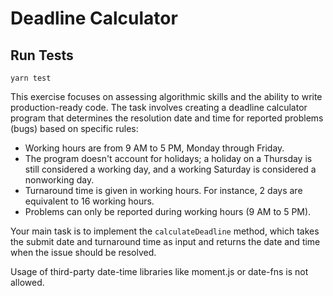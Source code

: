 # Deadline Calculator

## Run Tests

```
yarn test
```

This exercise focuses on assessing algorithmic skills and the ability to write production-ready code. The task involves creating a deadline calculator program that determines the resolution date and time for reported problems (bugs) based on specific rules:

- Working hours are from 9 AM to 5 PM, Monday through Friday.
- The program doesn't account for holidays; a holiday on a Thursday is still considered a working day, and a working Saturday is considered a nonworking day.
- Turnaround time is given in working hours. For instance, 2 days are equivalent to 16 working hours.
- Problems can only be reported during working hours (9 AM to 5 PM).

Your main task is to implement the `calculateDeadline` method, which takes the submit date and turnaround time as input and returns the date and time when the issue should be resolved.

Usage of third-party date-time libraries like moment.js or date-fns is not allowed.
